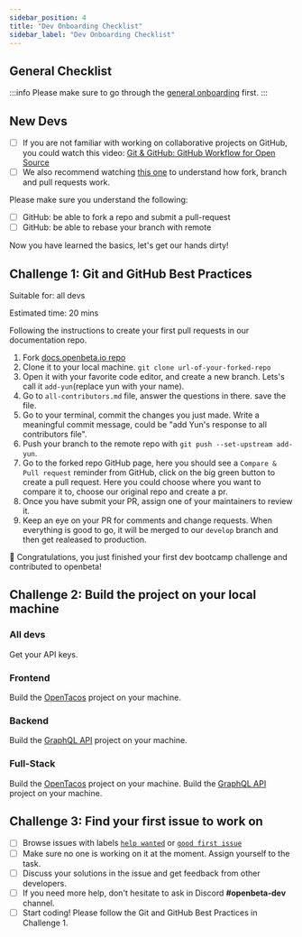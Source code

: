 ```yaml
---
sidebar_position: 4
title: "Dev Onboarding Checklist"
sidebar_label: "Dev Onboarding Checklist"
---
```


## General Checklist
:::info Please make sure to go through the [general onboarding]() first.
:::

## New Devs
- [ ] If you are not familiar with working on collaborative projects on GitHub, you could watch this video: [Git & GitHub: GitHub Workflow for Open Source](https://www.youtube.com/watch?v=4VY0kHqIqyU)
- [ ] We also recommend watching [this one](https://www.youtube.com/watch?v=Uszj_k0DGsg) to understand how fork, branch and pull requests work.

Please make sure you understand the following:
- [ ] GitHub: be able to fork a repo and submit a pull-request
- [ ] GitHub: be able to rebase your branch with remote

Now you have learned the basics, let's get our hands dirty! 

## Challenge 1: Git and GitHub Best Practices

Suitable for: all devs

Estimated time: 20 mins

Following the instructions to create your first pull requests in our documentation repo.


1. Fork [docs.openbeta.io repo](https://github.com/OpenBeta/docs.openbeta.io/tree/develop)
2. Clone it to your local machine. `git clone url-of-your-forked-repo`
3. Open it with your favorite code editor, and create a new branch. Lets's call it `add-yun`(replace yun with your name).
4. Go to `all-contributors.md` file, answer the questions in there. save the file.
5. Go to your terminal, commit the changes you just made. Write a meaningful commit message, could be "add Yun's response to all contributors file".
6. Push your branch to the remote repo with `git push --set-upstream add-yun`.
7. Go to the forked repo GitHub page, here you should see a `Compare & Pull request` reminder from GitHub, click on the big green button to create a pull request. Here you could choose where you want to compare it to, choose our original repo and create a pr. 
8. Once you have submit your PR, assign one of your maintainers to review it. 
9. Keep an eye on your PR for comments and change requests. When everything is good to go, it will be merged to our `develop` branch and then get realeased to production.

🎉 Congratulations, you just finished your first dev bootcamp challenge and contributed to openbeta!

## Challenge 2: Build the project on your local machine
### All devs
Get your API keys.

### Frontend
Build the [OpenTacos](https://github.com/openbeta/open-tacos) project on your machine.

### Backend
Build the [GraphQL API](https://github.com/OpenBeta/openbeta-graphql) project on your machine.

### Full-Stack
Build the [OpenTacos](https://github.com/openbeta/open-tacos) project on your machine.
Build the [GraphQL API](https://github.com/OpenBeta/openbeta-graphql) project on your machine.

## Challenge 3: Find your first issue to work on

- [ ] Browse issues with labels [`help wanted`](https://github.com/OpenBeta/openbeta-graphql/issues?q=is%3Aissue+is%3Aopen+label%3A%22help+wanted%22) or [`good first issue`](https://github.com/OpenBeta/openbeta-graphql/issues?q=is%3Aissue+is%3Aopen+label%3A%22good+first+issue%22)
- [ ] Make sure no one is working on it at the moment. Assign yourself to the task.
- [ ] Discuss your solutions in the issue and get feedback from other developers.
- [ ] If you need more help, don't hesitate to ask in Discord **#openbeta-dev** channel.
- [ ] Start coding! Please follow the Git and GitHub Best Practices in Challenge 1.
